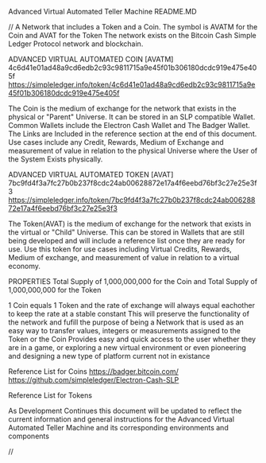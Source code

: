 Advanced Virtual Automated Teller Machine
README.MD 

// A Network that includes a Token and a Coin. 
The symbol is AVATM for the Coin and AVAT for the Token
The network exists on the Bitcoin Cash Simple 
Ledger Protocol network and blockchain.

ADVANCED VIRTUAL AUTOMATED COIN [AVATM]
4c6d41e01ad48a9cd6edb2c93c9811715a9e45f01b306180dcdc919e475e405f
https://simpleledger.info/token/4c6d41e01ad48a9cd6edb2c93c9811715a9e45f01b306180dcdc919e475e405f

  
  The Coin is the medium of exchange for the network that exists in 
the physical or "Parent" Universe. It can be stored in an SLP compatible Wallet.
Common Wallets include the Electron Cash Wallet and The Badger Wallet.
The Links are Included in the reference section at the end of this document.
Use cases include any Credit, Rewards, Medium of Exchange and measurement of 
value in relation to the physical Universe where the User of the System Exists 
physically.

ADVANCED VIRTUAL AUTOMATED TOKEN [AVAT]
7bc9fd4f3a7fc27b0b237f8cdc24ab00628872e17a4f6eebd76bf3c27e25e3f3
https://simpleledger.info/token/7bc9fd4f3a7fc27b0b237f8cdc24ab00628872e17a4f6eebd76bf3c27e25e3f3

The Token(AVAT) is the medium of exchange for the network that exists in
the virtual or "Child" Universe. This can be stored in Wallets that are still 
being developed and will include a reference list once they are ready for use.
Use this token for use cases including Virtual Credits, Rewards, Medium of exchange,
and measurement of value in relation to a virtual economy. 

PROPERTIES
Total Supply of 1,000,000,000 for the Coin and
Total Supply of 1,000,000,000 for the Token

1 Coin equals 1 Token and the rate of exchange will always equal
eachother to keep the rate at a stable constant 
This will preserve the functionality of the network and fufill the purpose 
of being a Network that is used as an easy way to transfer values, integers 
or measurements assigned to the Token or the Coin 
Provides easy and quick access to the user whether they are in a game, or exploring a new virtual environment
or even pioneering and designing a new type of platform current not in existance 

Reference List for Coins
https://badger.bitcoin.com/
https://github.com/simpleledger/Electron-Cash-SLP

Reference List for Tokens

As Development Continues this document will be updated to reflect the current information and
general instructions for the Advanced Virtual Automated Teller Machine and its corresponding 
environments and components 

//

